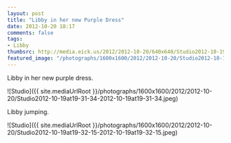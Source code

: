 ```yaml
---
layout: post
title: "Libby in her new Purple Dress"
date: 2012-10-20 18:17
comments: false
tags: 
- Libby
thumbsrc: http://media.eick.us/2012/2012-10-20/640x640/Studio2012-10-19at19-31-34-2012-10-19at19-31-34.jpeg
featured_image: "/photographs/1600x1600/2012/2012-10-20/Studio2012-10-19at19-31-34-2012-10-19at19-31-34.jpeg"
---
```

Libby in her new purple dress.

![Studio]({{ site.mediaUrlRoot }}/photographs/1600x1600/2012/2012-10-20/Studio2012-10-19at19-31-34-2012-10-19at19-31-34.jpeg)


Libby jumping.

![Studio]({{ site.mediaUrlRoot }}/photographs/1600x1600/2012/2012-10-20/Studio2012-10-19at19-32-15-2012-10-19at19-32-15.jpeg)

